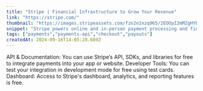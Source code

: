 ```yaml
---
title: "Stripe | Financial Infrastructure to Grow Your Revenue"
link: "https://stripe.com/"
thumbnail: "https://images.stripeassets.com/fzn2n1nzq965/2EOOpI2mMZgHYBlbO44zWV/5a6c5d37402652c80567ec942c733a43/favicon.png?w=180&h=180"
snippet: "Stripe powers online and in-person payment processing and financial solutions for businesses of all sizes. Accept payments, send payouts, and automate financial processes with a suite of APIs and no-code tools."
tags: ["payments","payments-api","checkout","payouts"]
createdAt: 2024-09-16T14:05:28.689Z
---
```

API & Documentation: You can use Stripe’s API, SDKs, and libraries for free to integrate payments into your app or website.
Developer Tools: You can test your integration in development mode for free using test cards.
Dashboard: Access to Stripe's dashboard, analytics, and reporting features is free.
